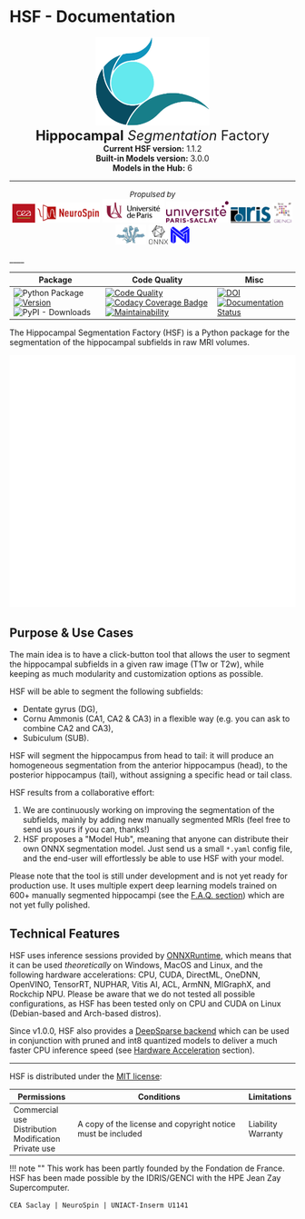 # HSF - Documentation

<p align="center">
    <img src="https://raw.githubusercontent.com/clementpoiret/HSF/master/docs/resources/hsf_logo.svg" width="200">
    <br>
    <font size="+2"><b>Hippocampal</b> <i>Segmentation</i> Factory</font>
    <br>
    <b>Current HSF version:</b> 1.1.2<br>
    <b>Built-in Models version:</b> 3.0.0<br>
    <b>Models in the Hub:</b> 6
</p>

____

<p align="center">
    <font size="-1"><i>Propulsed by</i></font>
    <br>
    <img id="cea" src="resources/logos/cea.svg" width=40/>
    <img id="neurospin" src="resources/logos/neurospin.png" width=110/>
    <img id="up" src="resources/logos/up.png" width=110/>
    <img id="ups" src="resources/logos/ups.png" width=110/>
    <img id="idris" src="resources/logos/idris.png" width=70/>
    <img id="genci" src="resources/logos/genci.png" width=35/>
    <img id="hydra" src="resources/logos/hydra.png" width=55/>
    <img id="onnx" src="resources/logos/onnx.png" width=35/>
    <img id="neuralmagic" src="resources/logos/neuralmagic.png" width=35/>
</p>
____

<br>

| Package                                                                                                                                                                                                                                               | Code Quality                                                                                                                                                                                                                                                                                                                                                                                                                                                                                                                                                                                                                                                                                    | Misc                                                                                                                                                                                                                                                |
| ----------------------------------------------------------------------------------------------------------------------------------------------------------------------------------------------------------------------------------------------------- | ----------------------------------------------------------------------------------------------------------------------------------------------------------------------------------------------------------------------------------------------------------------------------------------------------------------------------------------------------------------------------------------------------------------------------------------------------------------------------------------------------------------------------------------------------------------------------------------------------------------------------------------------------------------------------------------------- | --------------------------------------------------------------------------------------------------------------------------------------------------------------------------------------------------------------------------------------------------- |
| ![Python Package](https://github.com/clementpoiret/HSF/actions/workflows/python-app.yml/badge.svg?branch=master) [![Version](https://badge.fury.io/py/hsf.svg)](https://badge.fury.io/py/hsf) ![PyPI - Downloads](https://img.shields.io/pypi/dm/hsf) | [![Code Quality](https://app.codacy.com/project/badge/Grade/cf02d1f84739401ba695e24f333c23b7)](https://www.codacy.com/gh/clementpoiret/HSF/dashboard?utm_source=github.com&utm_medium=referral&utm_content=clementpoiret/HSF&utm_campaign=Badge_Grade) [![Codacy Coverage Badge](https://app.codacy.com/project/badge/Coverage/cf02d1f84739401ba695e24f333c23b7)](https://www.codacy.com/gh/clementpoiret/HSF/dashboard?utm_source=github.com&utm_medium=referral&utm_content=clementpoiret/HSF&utm_campaign=Badge_Coverage) [![Maintainability](https://api.codeclimate.com/v1/badges/e0bf481dcbf3eecebefd/maintainability)](https://codeclimate.com/github/clementpoiret/HSF/maintainability) | [![DOI](https://zenodo.org/badge/DOI/10.5281/zenodo.5527122.svg)](https://doi.org/10.5281/zenodo.5527122) [![Documentation Status](https://readthedocs.org/projects/hsf/badge/?version=latest)](https://hsf.readthedocs.io/en/latest/?badge=latest) |

The Hippocampal Segmentation Factory (HSF) is a Python package for
the segmentation of the hippocampal subfields in raw MRI volumes.

![Header](resources/header.svg)

## Purpose & Use Cases

The main idea is to have a click-button tool that allows the user to
segment the hippocampal subfields in a given raw image (T1w or T2w), while keeping
as much modularity and customization options as possible.

HSF will be able to segment the following subfields:

- Dentate gyrus (DG),
- Cornu Ammonis (CA1, CA2 & CA3) in a flexible way (e.g. you can ask to combine CA2 and CA3),
- Subiculum (SUB).

HSF will segment the hippocampus from head to tail: it will produce
an homogeneous segmentation from the anterior hippocampus (head), to
the posterior hippocampus (tail), without assigning a specific head
or tail class.

HSF results from a collaborative effort:

1. We are continuously working on improving the segmentation of the subfields,
   mainly by adding new manually segmented MRIs (feel free to send us yours if you can, thanks!)
2. HSF proposes a "Model Hub", meaning that anyone can distribute their own ONNX segmentation
   model. Just send us a small `*.yaml` config file, and the end-user will effortlessly be able to
   use HSF with your model.

Please note that the tool is still under development and is not yet
ready for production use. It uses multiple expert deep learning models
trained on 600+ manually segmented hippocampi (see the [F.A.Q. section](faq.md))
which are not yet fully polished.

## Technical Features

HSF uses inference sessions provided by [ONNXRuntime](https://onnxruntime.ai),
which means that it can be used *theoretically* on Windows, MacOS and Linux,
and the following hardware accelerations: CPU, CUDA, DirectML, OneDNN,
OpenVINO, TensorRT, NUPHAR, Vitis AI, ACL, ArmNN, MIGraphX, and Rockchip NPU.
Please be aware that we do not tested all possible configurations, as HSF
has been tested only on CPU and CUDA on Linux (Debian-based and Arch-based distros).

Since v1.0.0, HSF also provides a [DeepSparse backend](https://neuralmagic.com/technology/)
which can be used in conjunction with pruned and int8 quantized models
to deliver a much faster CPU inference speed (see [Hardware Acceleration](user-guide/configuration.md)
section).

____

HSF is distributed under the [MIT license](about/license.md):

| Permissions                                                   | Conditions                                                  | Limitations           |
| ------------------------------------------------------------- | ----------------------------------------------------------- | --------------------- |
| Commercial use<br>Distribution<br>Modification<br>Private use | A copy of the license and copyright notice must be included | Liability<br>Warranty |

!!! note ""
    This work has been partly founded by the Fondation de France.
    HSF has been made possible by the IDRIS/GENCI with the HPE Jean Zay Supercomputer.

    CEA Saclay | NeuroSpin | UNIACT-Inserm U1141
